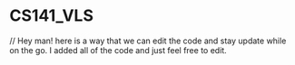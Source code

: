 # CS141_VLS

// Hey man! here is a way that we can edit the code and stay update while on the go. I added all of the code and just feel free to edit. 
